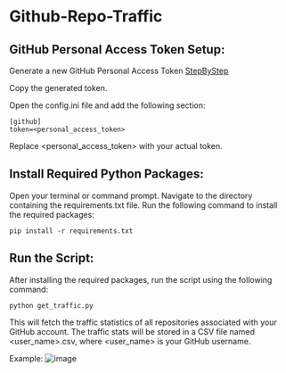 # Github-Repo-Traffic
 
## GitHub Personal Access Token Setup:

Generate a new GitHub Personal Access Token [StepByStep](https://scribehow.com/shared/Generate_Personal_Access_Token_for_GitHub_Repository__ym3EQnM1QSCvWPSMoMJ-_w)

Copy the generated token.

Open the config.ini file and add the following section:
```
[github]
token=<personal_access_token>
```
Replace <personal_access_token> with your actual token.

## Install Required Python Packages:

Open your terminal or command prompt.
Navigate to the directory containing the requirements.txt file.
Run the following command to install the required packages:
```
pip install -r requirements.txt
```
## Run the Script:

After installing the required packages, run the script using the following command:
```
python get_traffic.py
```
This will fetch the traffic statistics of all repositories associated with your GitHub account.
The traffic stats will be stored in a CSV file named <user_name>.csv, where <user_name> is your GitHub username.

Example:
![image](https://github.com/Fazlibeqir/Github-Repo-Traffic/assets/57021385/9caf101b-2805-457a-8d69-36410475c7e7)

